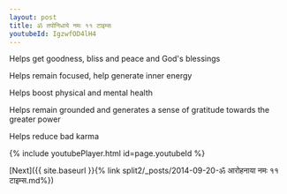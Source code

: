 ```yaml
---
layout: post
title: ॐ तपोनिधाये नमः ११ टाइम्स
youtubeId: IgzwfOD4lH4
---
```

 
 
Helps get goodness, bliss and peace and God's blessings
 
Helps remain focused, help generate inner energy 
 
Helps boost physical and mental health 
 
Helps remain grounded and generates a sense of gratitude towards the greater power 
 
Helps reduce bad karma
 
 
 
 


{% include youtubePlayer.html id=page.youtubeId %}
 
[Next]({{ site.baseurl }}{% link  split2/_posts/2014-09-20-ॐ आरोहनाया नमः ११ टाइम्स.md%})
 
